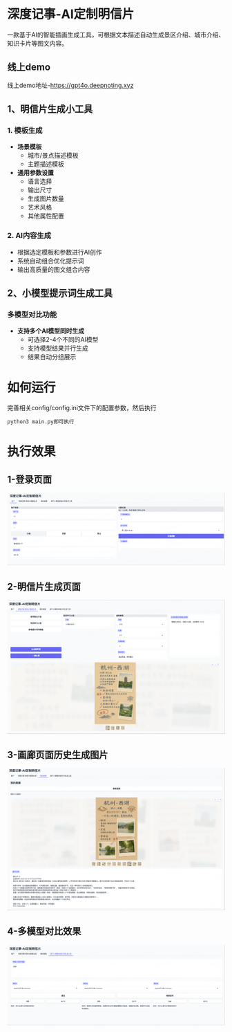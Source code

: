 # 深度记事-AI定制明信片

一款基于AI的智能插画生成工具，可根据文本描述自动生成景区介绍、城市介绍、知识卡片等图文内容。

## 线上demo
线上demo地址-https://gpt4o.deepnoting.xyz

## 1、明信片生成小工具

### 1. 模板生成
- **场景模板**
  - 城市/景点描述模板
  - 主题描述模板
- **通用参数设置**
  - 语言选择
  - 输出尺寸
  - 生成图片数量
  - 艺术风格
  - 其他属性配置

### 2. AI内容生成
- 根据选定模板和参数进行AI创作
- 系统自动组合优化提示词
- 输出高质量的图文组合内容

## 2、小模型提示词生成工具

### 多模型对比功能
- **支持多个AI模型同时生成**
  - 可选择2-4个不同的AI模型
  - 支持模型结果并行生成
  - 结果自动分组展示
  
# 如何运行
完善相关config/config.ini文件下的配置参数，然后执行
```bash
python3 main.py即可执行
```

# 执行效果

## 1-登录页面
![登录界面](pictures/1-登录充值页面.png)

## 2-明信片生成页面
![明信片生成页面](pictures/2-明信片生成页面.png)

## 3-画廊页面历史生成图片
![画廊页面](pictures/3-画廊页面.png)

## 4-多模型对比效果
![多模型对比](pictures/4-提示词工程页面.png)


